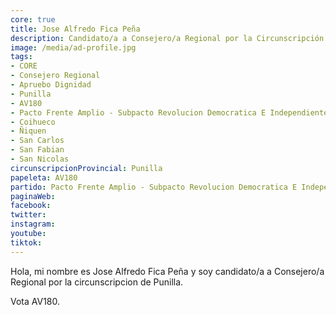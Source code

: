```yaml
---
core: true
title: Jose Alfredo Fica Peña
description: Candidato/a a Consejero/a Regional por la Circunscripción de Punilla
image: /media/ad-profile.jpg
tags:
- CORE
- Consejero Regional
- Apruebo Dignidad
- Punilla
- AV180
- Pacto Frente Amplio - Subpacto Revolucion Democratica E Independientes - Independientes
- Coihueco
- Ñiquen
- San Carlos
- San Fabian
- San Nicolas
circunscripcionProvincial: Punilla
papeleta: AV180
partido: Pacto Frente Amplio - Subpacto Revolucion Democratica E Independientes - Independientes
paginaWeb:
facebook:
twitter:
instagram:
youtube:
tiktok:
---
```

Hola, mi nombre es Jose Alfredo Fica Peña y soy candidato/a a Consejero/a Regional por la circunscripcion de Punilla.

Vota AV180.